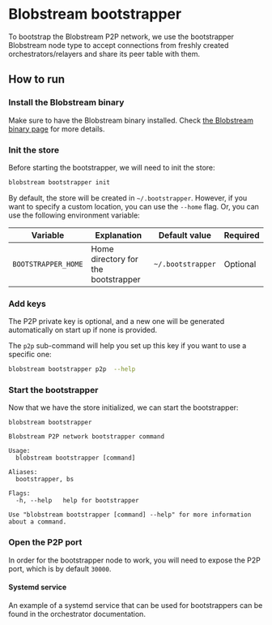 # Blobstream bootstrapper

To bootstrap the Blobstream P2P network, we use the bootstrapper Blobstream
node type to accept connections from freshly created orchestrators/relayers
and share its peer table with them.

## How to run

### Install the Blobstream binary

Make sure to have the Blobstream binary installed. Check
[the Blobstream binary page](https://docs.celestia.org/nodes/blobstream-binary)
for more details.

### Init the store

Before starting the bootstrapper, we will need to init the store:

```sh
blobstream bootstrapper init
```

By default, the store will be created in `~/.bootstrapper`. However,
if you want to specify a custom location, you can use the `--home` flag.
Or, you can use the following environment variable:

<!-- markdownlint-disable MD013 -->

| Variable            | Explanation                         | Default value     | Required |
| ------------------- | ----------------------------------- | ----------------- | -------- |
| `BOOTSTRAPPER_HOME` | Home directory for the bootstrapper | `~/.bootstrapper` | Optional |

### Add keys

The P2P private key is optional, and a new one will be generated automatically
on start up if none is provided.

The `p2p` sub-command will help you set up this key if you want to use a specific
one:

```sh
blobstream bootstrapper p2p  --help
```

### Start the bootstrapper

Now that we have the store initialized, we can start the bootstrapper:

```shell
blobstream bootstrapper

Blobstream P2P network bootstrapper command

Usage:
  blobstream bootstrapper [command]

Aliases:
  bootstrapper, bs

Flags:
  -h, --help   help for bootstrapper

Use "blobstream bootstrapper [command] --help" for more information about a command.
```

### Open the P2P port

In order for the bootstrapper node to work, you will need to expose the P2P
port, which is by default `30000`.

#### Systemd service

An example of a systemd service that can be used for bootstrappers can be
found in the orchestrator documentation.
